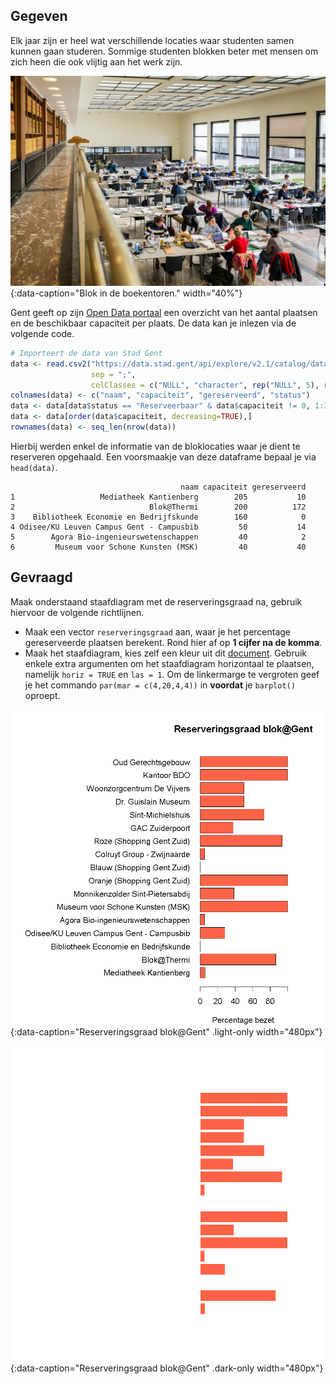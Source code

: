 ## Gegeven
Elk jaar zijn er heel wat verschillende locaties waar studenten samen kunnen gaan studeren. Sommige studenten blokken beter met mensen om zich heen die ook vlijtig aan het werk zijn.

![Blok in de boekentoren.](media/blok_boekentoren.jpg "Blok in de boekentoren."){:data-caption="Blok in de boekentoren." width="40%"}

Gent geeft op zijn <a href="https://data.stad.gent/explore/dataset/bloklocaties-gent/table/" target="_blank">Open Data portaal</a> een overzicht van het aantal plaatsen en de beschikbaar capaciteit per plaats. De data kan je inlezen via de volgende code.

```R
# Importeert de data van Stad Gent
data <- read.csv2("https://data.stad.gent/api/explore/v2.1/catalog/datasets/bloklocaties-gent/exports/csv",
                  sep = ";",
                  colClasses = c("NULL", "character", rep("NULL", 5), rep("numeric", 2), rep("NULL", 4), "character", rep("NULL", 5)) )
colnames(data) <- c("naam", "capaciteit", "gereserveerd", "status")
data <- data[data$status == "Reserveerbaar" & data$capaciteit != 0, 1:3]
data <- data[order(data$capaciteit, decreasing=TRUE),]
rownames(data) <- seq_len(nrow(data))
```

Hierbij werden enkel de informatie van de bloklocaties waar je dient te reserveren opgehaald. Een voorsmaakje van deze dataframe bepaal je via `head(data)`.

```
                                      naam capaciteit gereserveerd
1                   Mediatheek Kantienberg        205           10
2                              Blok@Thermi        200          172
3    Bibliotheek Economie en Bedrijfskunde        160            0
4 Odisee/KU Leuven Campus Gent - Campusbib         50           14
5        Agora Bio-ingenieurswetenschappen         40            2
6         Museum voor Schone Kunsten (MSK)         40           40
```

## Gevraagd

Maak onderstaand staafdiagram met de reserveringsgraad na, gebruik hiervoor de volgende richtlijnen.

- Maak een vector `reserveringsgraad` aan, waar je het percentage gereserveerde plaatsen berekent. Rond hier af op **1 cijfer na de komma**.
- Maak het staafdiagram, kies zelf een kleur uit dit <a href="http://www.stat.columbia.edu/~tzheng/files/Rcolor.pdf" target="_blank">document</a>. Gebruik enkele extra argumenten om het staafdiagram horizontaal te plaatsen, namelijk `horiz = TRUE` en `las = 1`. Om de linkermarge te vergroten geef je het commando `par(mar = c(4,20,4,4))` in **voordat** je `barplot()` oproept.

![Reserveringsgraad blok@Gent](media/plot.png "Reserveringsgraad blok@Gent."){:data-caption="Reserveringsgraad blok@Gent" .light-only width="480px"}

![Reserveringsgraad blok@Gent](media/plot_dark.png "Reserveringsgraad blok@Gent."){:data-caption="Reserveringsgraad blok@Gent" .dark-only width="480px"}
